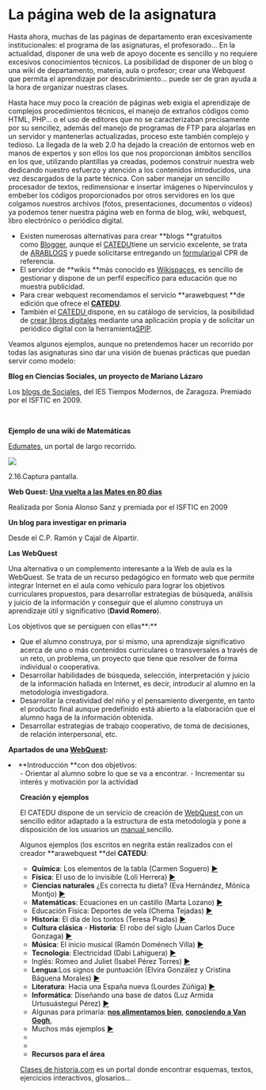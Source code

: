 
# La página web de la asignatura

Hasta ahora, muchas de las páginas de departamento eran excesivamente institucionales: el programa de las asignaturas, el profesorado... En la actualidad, disponer de una web de apoyo docente es sencillo y no requiere excesivos conocimientos técnicos. La posibilidad de disponer de un blog o una wiki de departamento, materia, aula o profesor; crear una Webquest que permita el aprendizaje por descubrimiento... puede ser de gran ayuda a la hora de organizar nuestras clases.

Hasta hace muy poco la creación de páginas web exigía el aprendizaje de complejos procedimientos técnicos, el manejo de extraños códigos como HTML, PHP... o el uso de editores que no se caracterizaban precisamente por su sencillez, además del manejo de programas de FTP para alojarlas en un servidor y mantenerlas actualizadas, proceso este también complejo y tedioso. La llegada de la web 2.0 ha dejado la creación de entornos web en manos de expertos y son ellos los que nos proporcionan ámbitos sencillos en los que, utilizando plantillas ya creadas, podemos construir nuestra web dedicando nuestro esfuerzo y atención a los contenidos introducidos, una vez descargados de la parte técnica. Con saber manejar un sencillo procesador de textos, redimensionar e insertar imágenes o hipervínculos y embeber los códigos proporcionados por otros servidores en los que colgamos nuestros archivos (fotos, presentaciones, documentos o vídeos) ya podemos tener nuestra página web en forma de blog, wiki, webquest, libro electrónico o periódico digital.

- Existen numerosas alternativas para crear **blogs **gratuitos como [Blogger](https://www.blogger.com/start?hl=es), aunque el [CATEDU](http://catedu.es/webcatedu/)tiene un servicio excelente, se trata de [ARABLOGS](http://www.catedu.es/arablogs/) y puede solicitarse entregando un [formulario](http://www.catedu.es/arablogs/docs/solicitud.doc)al CPR de referencia.
- El servidor de **wikis **más conocido es [Wikispaces](http://www.wikispaces.com/site/for/teachers), es sencillo de gestionar y dispone de un perfil específico para educación que no muestra publicidad.
- Para crear webquest recomendamos el servicio **arawebquest **de edición que ofrece el **[CATEDU](http://catedu.es/crear_wq/z_usuarios/ingreso_usuarios.php)**.
- También el [CATEDU ](http://www.catedu.es/)dispone, en su catálogo de servicios, la posibilidad de [crear libros digitales](http://catedu.es/webcatedu/index.php?option=com_content&amp;view=article&amp;id=157) mediante una aplicación propia y de solicitar un periódico digital con la herramienta[SPIP](http://www.catedu.es/webcatedu/index.php?option=com_content&amp;view=article&amp;id=64).

Veamos algunos ejemplos, aunque no pretendemos hacer un recorrido por todas las asignaturas sino dar una visión de buenas prácticas que puedan servir como modelo:

**Blog en Ciencias Sociales, un proyecto de Mariano Lázaro**

Los [blogs de Sociales](http://www.iestiemposmodernos.com/losblogsdesociales/), del IES Tiempos Modernos, de Zaragoza. Premiado por el ISFTIC en 2009.

 

**Ejemplo de una wiki de Matemáticas**

[Edumates](http://edumates.wikispaces.com/), un portal de largo recorrido.


![](capturadamates.jpg)

2.16.Captura pantalla.

**Web Quest: [Una vuelta a las Mates en 80 días](http://salonsowebquest.blogspot.com/)**

Realizada por Sonia Alonso Sanz y premiada por el ISFTIC en 2009

**Un blog para investigar en primaria**

Desde el C.P. Ramón y Cajal de Alpartir.

**Las WebQuest**

Una alternativa o un complemento interesante a la Web de aula es la WebQuest. Se trata de un recurso pedagógico en formato web que permite integrar Internet en el aula como vehículo para lograr los objetivos curriculares propuestos, para desarrollar estrategias de búsqueda, análisis y juicio de la información y conseguir que el alumno construya un aprendizaje útil y significativo (**David Romero**).

Los objetivos que se persiguen con ellas**:**

- Que el alumno construya, por si mismo, una aprendizaje significativo acerca de uno o más contenidos curriculares o transversales a través de un reto, un problema, un proyecto que tiene que resolver de forma individual o cooperativa.
- Desarrollar habilidades de búsqueda, selección, interpretación y juicio de la información hallada en Internet, es decir, introducir al alumno en la metodología investigadora.
- Desarrollar la creatividad del niño y el pensamiento divergente, en tanto el producto final aunque predefinido está abierto a la elaboración que el alumno haga de la información obtenida.
- Desarrollar estrategias de trabajo cooperativo, de toma de decisiones, de relación interpersonal, etc.

**Apartados de una [WebQuest](http://platea.pntic.mec.es/~erodri1/TALLER.htm#reglas):**

<li>**Introducción **con dos objetivos:
<ul>
- Orientar al alumno sobre lo que se va a encontrar.
- Incrementar su interés y motivación por la actividad

**Creación y ejemplos**

El CATEDU dispone de un servicio de creación de [WebQuest ](http://catedu.es/crear_wq/z_usuarios/ingreso_usuarios.php)con un sencillo editor adaptado a la estructura de esta metodología y pone a disposición de los usuarios un [manual ](http://catedu.es/crear_wq/z_usuarios/archivos/manual_creador_WQ_v01.pdf)sencillo.

Algunos ejemplos (los escritos en negrita están realizados con el creador **arawebquest **del **CATEDU**:

- **Química**: Los elementos de la tabla (Carmen Soguero) [►](http://catedu.es/crear_wq/wq/home/288/index.html)
- **Física**: El uso de lo invisible (Loli Herrera) [►](http://iesmonre.educa.aragon.es/wq/fq/index.html)
- **Ciencias naturales** ¿Es correcta tu dieta? (Eva Hernández, Mónica Montjo) [►](http://nogal.mentor.mec.es/~lbag0000/html/dieta_saludable.htm)
- **Matemáticas**: Ecuaciones en un castillo (Marta Lozano) [►](http://catedu.es/crear_wq/wq/home/631/)
- Educación Física: Deportes de vela (Chema Tejadas) [►](http://www.juandevallejo.org/wq4.htm)
- **Historia**: El día de los tontos (Teresa Pradas) [►](http://catedu.es/crear_wq/wq/home/273/index.html)
- **Cultura clásica** - **Historia**: El robo del siglo (Juan Carlos Duce Gonzaga) [►](http://catedu.es/crear_wq/wq/home/482/index.html)
- **Música**: El inicio musical (Ramón Doménech Villa) [►](http://catedu.es/crear_wq/wq/home/628/)
- **Tecnología**: Electricidad (Dabi Lahiguera) [►](http://catedu.es/crear_wq/wq/home/231/index.html)
- Inglés: Romeo and Juliet (Isabel Pérez Torres) [►](http://www.isabelperez.com/webquest/romeo/index.htm)
- **Lengua**:Los signos de puntuación (Elvira González y Cristina Báguena Morales) [►](http://catedu.es/crear_wq/wq/home/420/index.html)
- **Literatura**: Hacia una España nueva (Lourdes Zúñiga) [►](http://catedu.es/crear_wq/wq/home/627/)
- **Informática**: Diseñando una base de datos (Luz Armida Urtusuástegui Pérez) [►](http://www.catedu.es/crear_wq/wq/home/3773/index.html)
- Algunas para primaria: **[nos alimentamos bien](https://sites.google.com/site/wqfuncionnutricion/home)**, **[conociendo a Van Gogh](http://diegoarroyo.wix.com/webquest-conociendo-a-van-gogh)**,
- Muchos más ejemplos [►](http://www.aula21.net/tercera/listado.htm)
- 
- 
- **Recursos para el área**

[Clases de historia.com](http://www.claseshistoria.com/index.html) es un portal donde encontrar esquemas, textos, ejercicios interactivos, glosarios...

 


